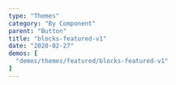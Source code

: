 ```yaml
---
type: "Themes"
category: "By Component"
parent: "Button"
title: "blocks-featured-v1"
date: "2020-02-27"
demos: [
  "demos/themes/featured/blocks-featured-v1"
]
---
```

